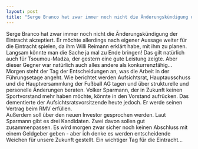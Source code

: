 ```yaml
---
layout: post
title: "Serge Branco hat zwar immer noch nicht die Änderungskündigung der Eintracht akzeptiert."
---
```


Serge Branco hat zwar immer noch nicht die Änderungskündigung der Eintracht akzeptiert. Er möchte allerdings nach eigener Aussage weiter für die Eintracht spielen, da ihm Willi Reimann erklärt habe, mit ihm zu planen. Langsam könnte man die Sache ja mal zu Ende bringen! Das gilt natürlich auch für Tsoumou-Madza, der gestern eine gute Leistung zeigte. Aber dieser Gegner war natürlich auch alles andere als konkurrenzfähig...  
Morgen steht der Tag der Entscheidungen an, was die Arbeit in der Führungsetage angeht. Wie berichtet werden Aufsichtsrat, Hauptausschuss und die Hauptversammlung der Fußball AG tagen und über strukturelle und personelle Änderungen beraten. Volker Sparmann, der in Zukunft keinen Sportvorstand mehr haben möchte, könnte in den Vorstand aufrücken. Das dementierte der Aufsichtsratsvorsitzende heute jedoch. Er werde seinen Vertrag beim RMV erfüllen.  
Außerdem soll über den neuen Investor gesprochen werden. Laut Sparmann gibt es drei Kandidaten. Zwei davon sollen gut zusammenpassen. Es wird morgen zwar sicher noch keinen Abschluss mit einem Geldgeber geben - aber ich denke es werden entscheidende Weichen für unsere Zukunft gestellt. Ein wichtiger Tag für die Eintracht...

